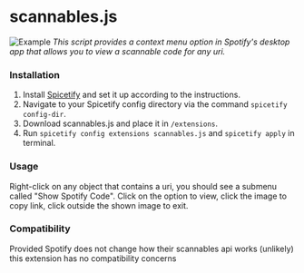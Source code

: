 # scannables.js

![Example](example.png)
*This script provides a context menu option in Spotify's desktop app that allows you to view a scannable code for any uri.*

### Installation
1. Install [Spicetify](https://spicetify.app) and set it up according to the instructions.
2. Navigate to your Spicetify config directory via the command `spicetify config-dir`.
3. Download scannables.js and place it in `/extensions`.
4. Run `spicetify config extensions scannables.js` and `spicetify apply` in terminal.

### Usage
Right-click on any object that contains a uri, you should see a submenu called "Show Spotify Code".
Click on the option to view, click the image to copy link, click outside the shown image to exit.

### Compatibility
Provided Spotify does not change how their scannables api works (unlikely) this extension has no compatibility concerns